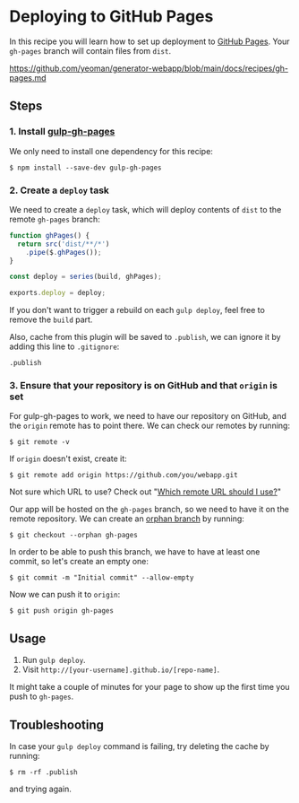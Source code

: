 # Deploying to GitHub Pages

In this recipe you will learn how to set up deployment to [GitHub Pages](https://pages.github.com). Your `gh-pages` branch will contain files from `dist`.

https://github.com/yeoman/generator-webapp/blob/main/docs/recipes/gh-pages.md


## Steps

### 1. Install [gulp-gh-pages](https://github.com/shinnn/gulp-gh-pages)

We only need to install one dependency for this recipe:

```
$ npm install --save-dev gulp-gh-pages
```

### 2. Create a `deploy` task

We need to create a `deploy` task, which will deploy contents of `dist` to the remote `gh-pages` branch:

```js
function ghPages() {
  return src('dist/**/*')
    .pipe($.ghPages());
}

const deploy = series(build, ghPages);

exports.deploy = deploy;
```

If you don't want to trigger a rebuild on each `gulp deploy`, feel free to remove the `build` part.

Also, cache from this plugin will be saved to `.publish`, we can ignore it by adding this line to `.gitignore`:

```
.publish
```

### 3. Ensure that your repository is on GitHub and that `origin` is set

For gulp-gh-pages to work, we need to have our repository on GitHub, and the `origin` remote has to point there. We can check our remotes by running:

```
$ git remote -v
```

If `origin` doesn't exist, create it:

```
$ git remote add origin https://github.com/you/webapp.git
```
Not sure which URL to use? Check out "[Which remote URL should I use?](https://help.github.com/articles/which-remote-url-should-i-use/)"

Our app will be hosted on the `gh-pages` branch, so we need to have it on the remote repository. We can create an [orphan branch](http://stackoverflow.com/a/4288660/1247274) by running:

```
$ git checkout --orphan gh-pages
```

In order to be able to push this branch, we have to have at least one commit, so let's create an empty one:

```
$ git commit -m "Initial commit" --allow-empty
```

Now we can push it to `origin`:

```
$ git push origin gh-pages
```

## Usage

1. Run `gulp deploy`.
2. Visit `http://[your-username].github.io/[repo-name]`.

It might take a couple of minutes for your page to show up the first time you push to `gh-pages`.

## Troubleshooting

In case your `gulp deploy` command is failing, try deleting the cache by running:

```
$ rm -rf .publish
```

and trying again.
